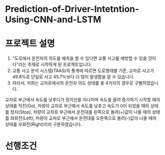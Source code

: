 # Prediction-of-Driver-Intetntion-Using-CNN-and-LSTM
# 프로젝트 설명
1. "도로에서 운전자의 의도를 예측을 할 수 있다면 교통 사고를 예방할 수 있을 것이다"라는 주제로 시작하게 된 프로젝트입니다.
2. 교통 사고 분석 시스템(TAAS)의 통계에 따르면 도로형태별 기준, 교차로 사고가 49.8%로 단일로 사고 45.7%보다 더 많이 발생함을 알 수 있습니다. 
3. 따라서, 저희는 교차로에서의 운전자 의도 상태를 총 4가지의 경우로 구별하였습니다. 

교차로 부근에서 속도를 낮추다가 정지선을 지나치며 속도를 올려 증가하기 시작할 때의 상태를 직진(Go),
차량이 교차로 부근해서 속도를 낮추고 속도가 0이 되었을 때의 상태를 정지(Stop),
차량이 교차로 부근에서 운전대를 왼쪽으로 돌려(+)값이 나올 때의 상태를 좌회전(Left),
차량이 교차로 부근에서 운전대를 오른쪽으로 돌려(-)값이 나올 때의 상태를 우회전(Right)이라 구분하였습니다.

# 선행조건
